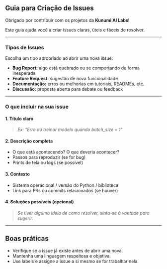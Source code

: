 ## Guia para Criação de Issues

Obrigado por contribuir com os projetos da **Kunumi AI Labs**!

Este guia ajuda você a criar issues claras, úteis e fáceis de resolver.

---
### Tipos de Issues

Escolha um tipo apropriado ao abrir uma nova issue:

* **Bug Report:** algo está quebrado ou se comportando de forma inesperada
* **Feature Request:** sugestão de nova funcionalidade
* **Documentação:** erros ou melhorias em tutoriais, READMEs, etc.
* **Discussão:** proposta aberta para debate ou feedback

---
### O que incluir na sua issue

#### 1. **Título claro**

> *Ex: "Erro ao treinar modelo quando batch\_size = 1"*

#### 2. **Descrição completa**

* O que está acontecendo? O que deveria acontecer?
* Passos para reproduzir (se for bug)
* Prints de tela ou logs (se possível)

#### 3. **Contexto**

* Sistema operacional / versão do Python / biblioteca
* Link para PRs ou commits relacionados (se houver)

#### 4. **Soluções possíveis (opcional)**

> *Se tiver alguma ideia de como resolver, sinta-se à vontade para sugerir.*

---
## Boas práticas

* Verifique se a issue já existe antes de abrir uma nova.
* Mantenha uma linguagem respeitosa e objetiva.
* Use labels e assigne a issue a si mesmo se for trabalhar nela.
